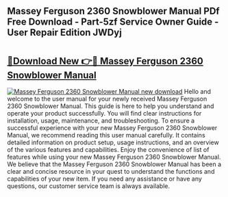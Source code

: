## Massey Ferguson 2360 Snowblower Manual PDf Free Download - Part-5zf Service Owner Guide - User Repair Edition JWDyj

# <h2><a href="http://bc87145.oget.top/?id=Massey+Ferguson+2360+Snowblower+Manual">🔗Download New 👉🔴 Massey Ferguson 2360 Snowblower Manual</a></h2>

[![Massey Ferguson 2360 Snowblower Manual new download](https://i.imgur.com/5g1atiW.png)](http://bc87145.oget.top/?id=Massey+Ferguson+2360+Snowblower+Manual)
Hello and welcome to the user manual for your newly received Massey Ferguson 2360 Snowblower Manual. This guide is here to help you understand and operate your product successfully. You will find clear instructions for installation, usage, maintenance, and troubleshooting. To ensure a successful experience with your new Massey Ferguson 2360 Snowblower Manual, we recommend reading this user manual carefully. It contains detailed information on product setup, usage instructions, and an overview of the various features and capabilities. Enjoy the convenience of list of features while using your new Massey Ferguson 2360 Snowblower Manual. We believe that the Massey Ferguson 2360 Snowblower Manual has been a clear and concise resource in your quest to understand the functions and capabilities of your new item. If you need any assistance or have any questions, our customer service team is always available.
